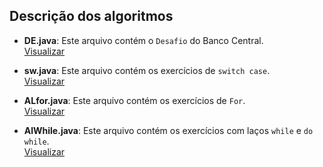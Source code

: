 ## Descrição dos algoritmos

- **DE.java**: Este arquivo contém o `Desafio` do Banco Central.  
  [Visualizar](https://github.com/Zero-0Dev/MateriaAlgoritimos/blob/main/DE.java)

- **sw.java**: Este arquivo contém os exercícios de `switch case`.  
  [Visualizar](https://github.com/Zero-0Dev/MateriaAlgoritimos/blob/main/sw.java)
- **ALfor.java**: Este arquivo contém os exercícios de `For`.  
  [Visualizar](https://github.com/Zero-0Dev/MateriaAlgoritimos/blob/main/ALfor.java)
- **AlWhile.java**: Este arquivo contém os exercícios com laços `while` e `do while`.  
  [Visualizar](https://github.com/Zero-0Dev/MateriaAlgoritimos/blob/main/AlWhile.java)

